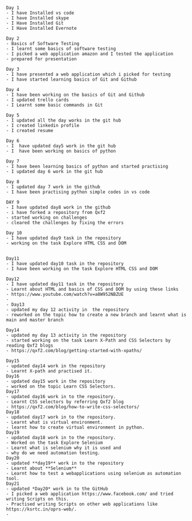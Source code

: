     Day 1
    - I have Installed vs code
    - I have Installed skype
    - I Have Installed Git
    - I Have Installed Evernote

    Day 2
    - Basics of Software Testing
    - I learnt some basics of software testing 
    - I picked a web application amazon and I tested the application
    - prepared for presentation  

    Day 3
    - I have presented a web application which i picked for testing
    - I have started learning basics of Git and Github

    Day 4
    - I have been working on the basics of Git and Github
    - I updated trello cards
    - I Learnt some basic commands in Git

    Day 5
    - I updated all the day works in the git hub
    - I created linkedin profile 
    - I created resume

    Day 6
    - I  have updated day5 work in the git hub
    - I  have been working on basics of python
    
    Day 7
    - I have been learning basics of python and started practising 
    - I updated day 6 work in the git hub
    
    Day 8
    - I updated day 7 work in the github
    - I have been practising python simple codes in vs code
    
    DAY 9
    - I have updated day8 work in the github
    - i have forked a repository from Qxf2
    - started working on challenges
    - cleared the challenges by fixing the errors
    
    Day 10
    - I have updated day9 task in the repository
    - working on the task Explore HTML CSS and DOM


    Day11
    - I have updated day10 task in the repository
    - I have been working on the task Explore HTML CSS and DOM

    Day12
    - I have updated day11 task in the repository 
    - Learnt about HTML and basics of CSS and DOM by using these links
    - https://www.youtube.com/watch?v=a8W952NBZUE
    -
    - Day13
    - updated my day 12 activity in  the repository
    - reworked on the topic how to create a new branch and learnt what is main and master branch

    Day14
    - updated my day 13 activity in the repository
    - started working on the task Learn X-Path and CSS Selectors by reading Qxf2 blogs 
    - https://qxf2.com/blog/getting-started-with-xpaths/

    Day15
    - updated day14 work in the repository
    - Learnt X-path and practised it.   
    Day16
    - updated day15 work in the repository
    - worked on the topic Learn CSS Selectors.
    Day17
    - updated day16 work in to the repository.
    - Learnt CSS selectors by referring Qxf2 blog
    - https://qxf2.com/blog/how-to-write-css-selectors/
    Day18
    - updated day17 work in to the repository.
    - Learnt what is virtual environment.
    - learnt how to create virtual environment in python. 
    Day19
    - updated day18 work in to the repository.
    - Worked on the task Explore Selenium
    - Learnt what is selenium why it is used and 
    - why do we need automation testing.
    Day20
    - updated **day19** work in to the repository
    - Learnt about **Selenium**
    - Learnt how to test a webapplications using selenium as automation tool.
    Day21
    - updated *Day20* work in to the GitHub
    - I picked a web application https://www.facebook.com/ and tried writing Scripts on this.
    - Practised writing Scripts on other web applications like https://ksrtc.in/oprs-web/.
    - 
  
   

     
    